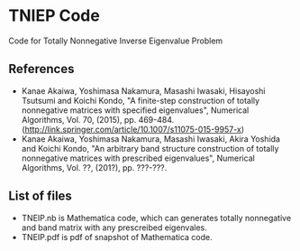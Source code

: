 # TNIEP Code
Code for Totally Nonnegative Inverse Eigenvalue Problem

## References
- Kanae Akaiwa, Yoshimasa Nakamura, Masashi Iwasaki, Hisayoshi Tsutsumi and Koichi Kondo, "A finite-step construction of totally nonnegative matrices with specified eigenvalues", Numerical Algorithms, Vol. 70, (2015), pp. 469-484. (http://link.springer.com/article/10.1007/s11075-015-9957-x)
- Kanae Akaiwa, Yoshimasa Nakamura, Masashi Iwasaki, Akira Yoshida and Koichi Kondo, "An arbitrary band structure construction of totally nonnegative matrices with prescribed eigenvalues", Numerical Algorithms, Vol. ??, (201?), pp. ???-???.

## List of files
- TNEIP.nb is Mathematica code, which can generates totally nonnegative and band matrix with any prescreibed eigenvales.
- TNEIP.pdf is pdf of snapshot of Mathematica code.
